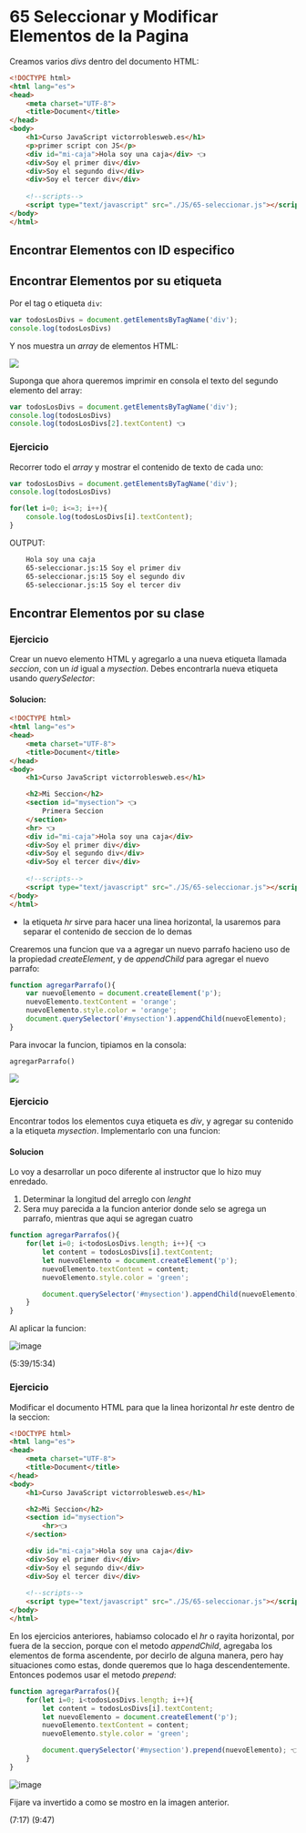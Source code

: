 # 65 Seleccionar y Modificar Elementos de la Pagina

Creamos varios *divs* dentro del documento HTML:

```html
<!DOCTYPE html>
<html lang="es">
<head>
    <meta charset="UTF-8">
    <title>Document</title>
</head>
<body>
    <h1>Curso JavaScript victorroblesweb.es</h1>
    <p>primer script con JS</p>
    <div id="mi-caja">Hola soy una caja</div> 👈
    <div>Soy el primer div</div>
    <div>Soy el segundo div</div>
    <div>Soy el tercer div</div>
   
    <!--scripts-->
    <script type="text/javascript" src="./JS/65-seleccionar.js"></script>
</body>
</html>
```
## Encontrar Elementos con ID especifico

## Encontrar Elementos por su etiqueta

Por el tag o etiqueta ``div``:

```js
var todosLosDivs = document.getElementsByTagName('div');
console.log(todosLosDivs)
```
Y nos muestra un *array* de elementos HTML:

![](https://i.imgur.com/4wtn3rg.png)

Suponga que ahora queremos imprimir en consola el texto del segundo elemento del array:

```js
var todosLosDivs = document.getElementsByTagName('div');
console.log(todosLosDivs)
console.log(todosLosDivs[2].textContent) 👈
```

### Ejercicio

Recorrer todo el *array* y mostrar el contenido de texto de cada uno:

```js
var todosLosDivs = document.getElementsByTagName('div');
console.log(todosLosDivs)

for(let i=0; i<=3; i++){
    console.log(todosLosDivs[i].textContent); 
}
```

OUTPUT: 


```sh
    Hola soy una caja
    65-seleccionar.js:15 Soy el primer div
    65-seleccionar.js:15 Soy el segundo div
    65-seleccionar.js:15 Soy el tercer div
```

## Encontrar Elementos por su clase

### Ejercicio

Crear un nuevo elemento HTML y agregarlo a una nueva etiqueta llamada *seccion*, con un *id* igual a *mysection*. Debes encontrarla nueva etiqueta usando *querySelector*:

#### Solucion:

```html
<!DOCTYPE html>
<html lang="es">
<head>
    <meta charset="UTF-8">
    <title>Document</title>
</head>
<body>
    <h1>Curso JavaScript victorroblesweb.es</h1>

    <h2>Mi Seccion</h2>
    <section id="mysection"> 👈
        Primera Seccion
    </section>
    <hr> 👈
    <div id="mi-caja">Hola soy una caja</div>
    <div>Soy el primer div</div>
    <div>Soy el segundo div</div>
    <div>Soy el tercer div</div>
   
    <!--scripts-->
    <script type="text/javascript" src="./JS/65-seleccionar.js"></script>
</body>
</html>
```

- la etiqueta *hr* sirve para hacer una linea horizontal, la usaremos para separar el contenido de seccion de lo demas

Crearemos una funcion que va a agregar un nuevo parrafo hacieno uso de la propiedad *createElement*, y de *appendChild* para agregar el nuevo parrafo:

```js
function agregarParrafo(){
    var nuevoElemento = document.createElement('p');
    nuevoElemento.textContent = 'orange';
    nuevoElemento.style.color = 'orange';
    document.querySelector('#mysection').appendChild(nuevoElemento);    
}
```
 Para invocar la funcion, tipiamos en la consola:

    agregarParrafo()

![](https://i.imgur.com/s7zGLMN.png)


### Ejercicio

Encontrar todos los elementos cuya etiqueta es *div*, y agregar su contenido a la etiqueta *mysection*. Implementarlo con una funcion:

#### Solucion

Lo voy a desarrollar un poco diferente al instructor que lo hizo muy enredado.

1. Determinar la longitud del arreglo con *lenght*
2. Sera muy parecida a la funcion anterior donde selo se agrega un parrafo, mientras que aqui se agregan cuatro

```js
function agregarParrafos(){
    for(let i=0; i<todosLosDivs.length; i++){ 👈
        let content = todosLosDivs[i].textContent;
        let nuevoElemento = document.createElement('p');
        nuevoElemento.textContent = content;
        nuevoElemento.style.color = 'green';

        document.querySelector('#mysection').appendChild(nuevoElemento);
    }
}
```
Al aplicar la funcion: 

![image](https://i.imgur.com/bsxyKKX.png)

(5:39/15:34)

### Ejercicio

Modificar el documento HTML para que la linea horizontal *hr* este dentro de la seccion:

```html
<!DOCTYPE html>
<html lang="es">
<head>
    <meta charset="UTF-8">
    <title>Document</title>
</head>
<body>
    <h1>Curso JavaScript victorroblesweb.es</h1>

    <h2>Mi Seccion</h2>
    <section id="mysection">
        <hr>👈
    </section>

    <div id="mi-caja">Hola soy una caja</div>
    <div>Soy el primer div</div>
    <div>Soy el segundo div</div>
    <div>Soy el tercer div</div>
   
    <!--scripts-->
    <script type="text/javascript" src="./JS/65-seleccionar.js"></script>
</body>
</html>
```

En los ejercicios anteriores, habiamso colocado el *hr* o rayita horizontal, por fuera de la seccion, porque con el metodo *appendChild*, agregaba los elementos de forma ascendente, por decirlo de alguna manera, pero hay situaciones como estas, donde queremos que lo haga descendentemente. Entonces podemos usar el metodo *prepend*:

```js
function agregarParrafos(){
    for(let i=0; i<todosLosDivs.length; i++){
        let content = todosLosDivs[i].textContent;
        let nuevoElemento = document.createElement('p');
        nuevoElemento.textContent = content;
        nuevoElemento.style.color = 'green';

        document.querySelector('#mysection').prepend(nuevoElemento); 👈
    }
}
```

![image](https://i.imgur.com/EgdoQv2.png)


Fijare va invertido a como se mostro en la imagen anterior.


(7:17)
(9:47)